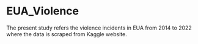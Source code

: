 # EUA_Violence
The present study refers the violence incidents in EUA from 2014 to 2022 where the data is scraped from Kaggle website.
